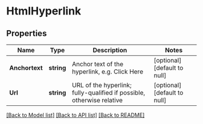 # HtmlHyperlink

## Properties
Name | Type | Description | Notes
------------ | ------------- | ------------- | -------------
**Anchortext** | **string** | Anchor text of the hyperlink, e.g. Click Here | [optional] [default to null]
**Url** | **string** | URL of the hyperlink; fully-qualified if possible, otherwise relative | [optional] [default to null]

[[Back to Model list]](../README.md#documentation-for-models) [[Back to API list]](../README.md#documentation-for-api-endpoints) [[Back to README]](../README.md)


